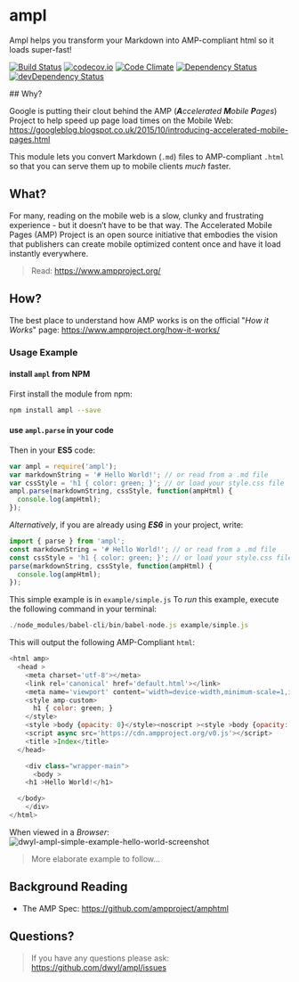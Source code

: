 # ampl

Ampl helps you transform your Markdown into AMP-compliant html so it loads super-fast!

[![Build Status](https://travis-ci.org/dwyl/ampl.svg?branch=master)](https://travis-ci.org/dwyl/ampl)
[![codecov.io](https://codecov.io/github/dwyl/ampl/coverage.svg?branch=master)](https://codecov.io/github/dwyl/ampl?branch=master)
[![Code Climate](https://codeclimate.com/github/dwyl/ampl/badges/gpa.svg)](https://codeclimate.com/github/dwyl/ampl)
[![Dependency Status](https://david-dm.org/dwyl/ampl.svg)](https://david-dm.org/dwyl/ampl)
[![devDependency Status](https://david-dm.org/dwyl/ampl/dev-status.svg)](https://david-dm.org/dwyl/ampl#info=devDependencies)

## Why?

Google is putting their clout behind the AMP
(_**A**ccelerated **M**obile **P**ages_) Project
to help speed up page load times on the Mobile Web:
https://googleblog.blogspot.co.uk/2015/10/introducing-accelerated-mobile-pages.html

This module lets you convert Markdown (`.md`) files to AMP-compliant `.html`
so that you can serve them up to mobile clients *much* faster.

## What?

For many, reading on the mobile web is a slow, clunky and frustrating experience - but it doesn’t have to be that way.
The Accelerated Mobile Pages (AMP) Project is an open source initiative that embodies the vision that publishers
can create mobile optimized content once and have it load instantly everywhere.

> Read: https://www.ampproject.org/

## How?

The best place to understand how AMP works is on
the official "*How it Works*" page:
https://www.ampproject.org/how-it-works/

### Usage Example

#### install `ampl` from NPM

First install the module from npm:

```sh
npm install ampl --save
```

#### use `ampl.parse` in your code

Then in your **ES5** code:

```js
var ampl = require('ampl');
var markdownString = '# Hello World!'; // or read from a .md file
var cssStyle = 'h1 { color: green; }'; // or load your style.css file
ampl.parse(markdownString, cssStyle, function(ampHtml) {
  console.log(ampHtml);
});
```

*Alternatively*, if you are already using ***ES6*** in your project, write:
```js
import { parse } from 'ampl';
const markdownString = '# Hello World!'; // or read from a .md file
const cssStyle = 'h1 { color: green; }'; // or load your style.css file
parse(markdownString, cssStyle, function(ampHtml) {
  console.log(ampHtml);
});
```

This simple example is in `example/simple.js`
To *run* this example, execute the following command in your terminal:

```js
./node_modules/babel-cli/bin/babel-node.js example/simple.js
```

This will output the following AMP-Compliant `html`:
```js
<html amp>
  <head >
    <meta charset='utf-8'></meta>
    <link rel='canonical' href='default.html'></link>
    <meta name='viewport' content='width=device-width,minimum-scale=1,initial-scale=1'></meta>
    <style amp-custom>
      h1 { color: green; }
    </style>
    <style >body {opacity: 0}</style><noscript ><style >body {opacity: 1}</style></noscript>
    <script async src='https://cdn.ampproject.org/v0.js'></script>
    <title >Index</title>
  </head>

    <div class="wrapper-main">
      <body >
    <h1 >Hello World!</h1>

  </body>
    </div>
</html>
```
When viewed in a *Browser*:
![dwyl-ampl-simple-example-hello-world-screenshot](https://cloud.githubusercontent.com/assets/194400/12456755/1ff076fc-bf99-11e5-869a-339d134cb50f.png)

> More elaborate example to follow...

## Background Reading

+ The AMP Spec: https://github.com/ampproject/amphtml

## Questions?

> If you have any questions please ask: https://github.com/dwyl/ampl/issues
